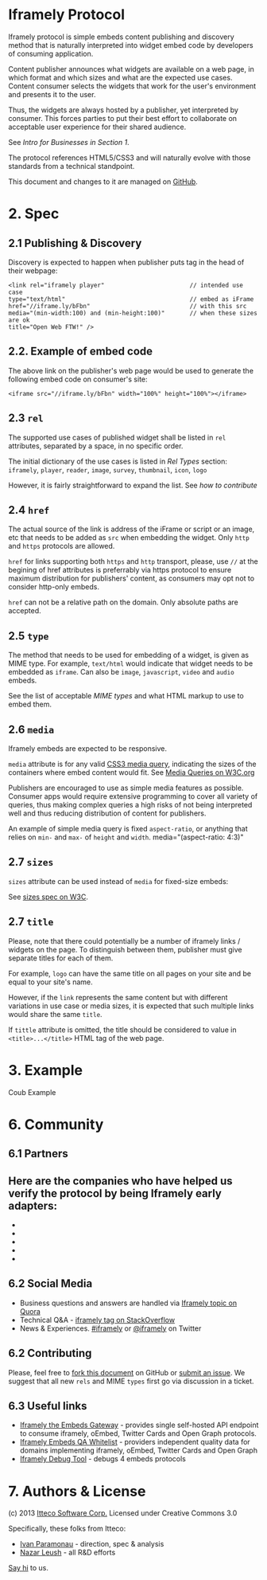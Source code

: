 # Iframely Protocol

Iframely protocol is simple embeds content publishing and discovery method that is naturally 
interpreted into widget embed code by developers of consuming application. 

Content publisher announces what widgets are available on a web page, in which format and which sizes and what are the expected use cases. 
Content consumer selects the widgets that work for the user's environment and presents it to the user. 

Thus, the widgets are always hosted by a publisher, yet interpreted by consumer. 
This forces parties to put their best effort to collaborate on acceptable user experience for their shared audience.

See _Intro for Businesses in Section 1_.

The protocol references HTML5/CSS3 and will naturally evolve with those standards from a technical standpoint.

This document and changes to it are managed on [GitHub](https://github.com/itteco/oembed2).


# 2. Spec

## 2.1 Publishing & Discovery

Discovery is expected to happen when publisher puts <link> tag in the head of their webpage:

    <link rel="iframely player"                        // intended use case
    type="text/html"                                   // embed as iFrame
    href="//iframe.ly/bFbn"                            // with this src
    media="(min-width:100) and (min-height:100)"       // when these sizes are ok
    title="Open Web FTW!" />

## 2.2. Example of embed code
The above link on the publisher's web page would be used to generate the following embed code on consumer's site:

    <iframe src="//iframe.ly/bFbn" width="100%" height="100%"></iframe>

## 2.3 `rel`
The supported use cases of published widget shall be listed in `rel` attributes, separated by a space, in no specific order.

The initial dictionary of the use cases is listed in _Rel Types_ section:
`iframely`, `player`, `reader`, `image`, `survey`, `thumbnail`, `icon`, `logo`

However, it is fairly straightforward to expand the list. See _how to contribute_

## 2.4 `href`
The actual source of the link is address of the iFrame or script or an image, etc that needs to be added as `src` when embedding the widget.
Only `http` and `https` protocols are allowed.

`href` for links supporting both `https` and `http` transport, please, use `//` at the begining of
href attributes is preferrably via https protocol to ensure maximum distribution for publishers' content, as consumers may opt not to consider http-only embeds.
 
`href` can not be a relative path on the domain. Only absolute paths are accepted. 

## 2.5 `type`
The method that needs to be used for embedding of a widget, is given as MIME type. 
For example, `text/html` would indicate that widget needs to be embedded as `iframe`. 
Can also be `image`, `javascript`, `video` and `audio` embeds.

See the list of acceptable _MIME types_ and what HTML markup to use to embed them.

## 2.6 `media`
Iframely embeds are expected to be responsive. 

`media` attribute is for any valid [CSS3 media query](http://www.w3.org/TR/css3-mediaqueries/), indicating the sizes of the containers where embed content would fit.
See [Media Queries on W3C.org](http://www.w3.org/TR/css3-mediaqueries/)

Publishers are encouraged to use as simple media features as possible. 
Consumer apps would require extensive programming to cover all variety of queries, 
thus making complex queries a high risks of not being interpreted well and thus reducing distribution of content for publishers.

An example of simple media query is fixed `aspect-ratio`, or anything that relies on `min-` and `max-` of `height` and `width`.
    media="(aspect-ratio: 4:3)"

## 2.7 `sizes` 
`sizes` attribute can be used instead of `media` for fixed-size embeds: 
    <link rel="iframely thumbnail" sizes="800x600" type="image/png" href="//domain.com/thumbnail.png"/>

See [sizes spec on W3C](http://www.w3schools.com/tags/att_link_sizes.asp).

## 2.7 `title`
Please, note that there could potentially be a number of iframely links / widgets on the page. 
To distinguish between them, publisher must give separate titles for each of them.

For example, `logo` can have the same title on all pages on your site and be equal to your site's name.

However, if the `link` represents the same content but with different variations in use case or media sizes, 
it is expected that such multiple links would share the same `title`.

If `tittle` attribute is omitted, the title should be considered to value in `<title>...</title>` HTML tag of the web page.


# 3. Example

Coub Example


# 6. Community

## 6.1 Partners 

Here are the companies who have helped us verify the protocol by being Iframely early adapters:
 -  
 -
 -
 -
 -
 -

## 6.2 Social Media
 - Business questions and answers are handled via [Iframely topic on Quora](http://www.quora.com/Iframely)
 - Technical Q&A - [iframely tag on StackOverflow](http://stackoverflow.com/questions/tagged/iframely)
 - News & Experiences. [#iframely](https://twitter.com/search?q=iframely&src=typd&mode=realtime) or [@iframely](https://twitter.com/iframely) on Twitter
 
## 6.2 Contributing

Please, feel free to [fork this document](https://github.com/itteco/oembed2) on GitHub or [submit an issue](https://github.com/itteco/oembed2/issues/new). 
We suggest that all new `rels` and MIME `types` first go via discussion in a ticket.

## 6.3 Useful links
 -  [Iframely the Embeds Gateway](http://iframely.com/gateway) - provides single self-hosted API endpoint to consume iframely, oEmbed, Twitter Cards and Open Graph protocols.
 -  [Iframely Embeds QA Whitelist](http://iframely.com/qa) - providers independent quality data for domains implementing iframely, oEmbed, Twitter Cards and Open Graph 
 -  [Iframely Debug Tool](http://iframely.com/debug) - debugs 4 embeds protocols

# 7. Authors & License

(c) 2013 [Itteco Software Corp.](http://itteco.com) Licensed under Creative Commons 3.0

Specifically, these folks from Itteco:
* [Ivan Paramonau](https://twitter.com/iparamonau) - direction, spec & analysis
* [Nazar Leush](https://github.com/nleus) - all R&D efforts

[Say hi](mailto:support@iframely.com) to us.





